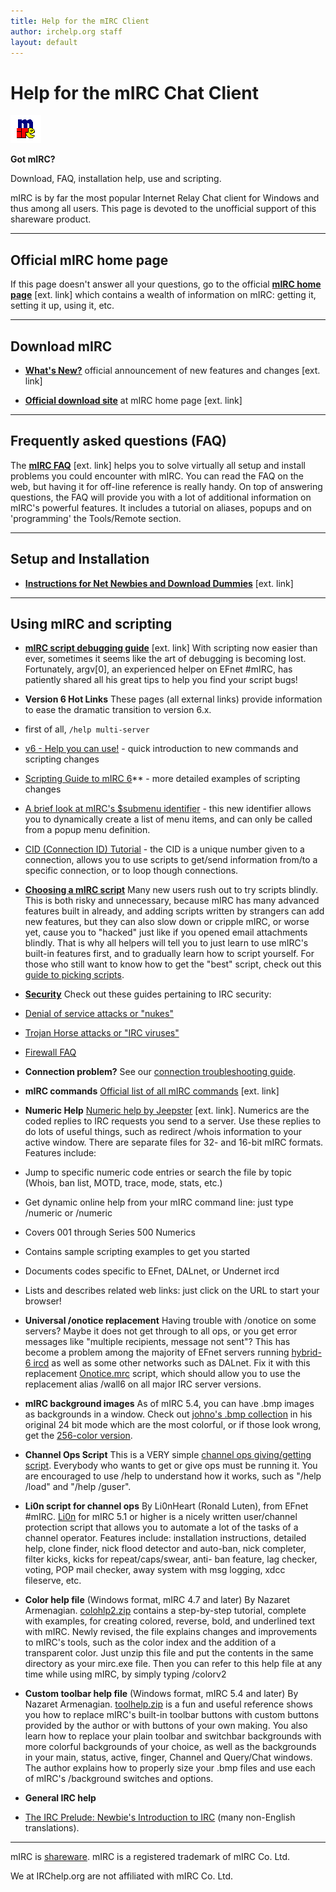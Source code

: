 ```yaml
---
title: Help for the mIRC Client
author: irchelp.org staff
layout: default
---
```


# Help for the mIRC Chat Client

![*](/media/icons/mirc.gif)

**Got mIRC?**

Download, FAQ, installation help, use and scripting.

mIRC is by far the most popular Internet Relay Chat client for Windows and
thus among all users. This page is devoted to the unofficial support of this
shareware product.

* * *

## Official mIRC home page

If this page doesn't answer all your questions, go to the official **[mIRC
home page](http://www.mirc.com/)** [ext. link] which contains a wealth of
information on mIRC: getting it, setting it up, using it, etc.

* * *

## Download mIRC

*  **[What's
New?](http://www.mirc.com/news.html)** official announcement of new features
and changes [ext. link]

*  **[Official download
site](http://www.mirc.com/get.html)** at mIRC home page [ext. link]

* * *

## Frequently asked questions (FAQ)

The **[mIRC FAQ](http://www.mirc.com/faq.html)** [ext. link] helps you to
solve virtually all setup and install problems you could encounter with mIRC.
You can read the FAQ on the web, but having it for off-line reference is
really handy. On top of answering questions, the FAQ will provide you with a
lot of additional information on mIRC's powerful features. It includes a
tutorial on aliases, popups and on 'programming' the Tools/Remote section.

* * *

## Setup and Installation

*  **[Instructions for Net Newbies and Download
Dummies](http://www.mirc.com/install.html)** [ext. link]

* * *

## Using mIRC and scripting

*  **[mIRC script debugging
guide](http://kthx.net/ftb/)** [ext. link]     With scripting now easier than
ever, sometimes it seems like the art of debugging is becoming lost.
Fortunately, argv[0], an experienced helper on EFnet #mIRC, has patiently
shared all his great tips to help you find your script bugs!

*  **Version 6 Hot Links**     These pages (all
external links) provide information to ease the dramatic transition to version
6.x.

  * first of all, `/help multi-server`
  * [v6 - Help you can use!](http://mirc.stealth.net/v6Tips.html) - quick introduction to new commands and scripting changes
  * [Scripting Guide to mIRC 6](http://mirc.stealth.net/multi-FAQ.html)** - more detailed examples of scripting changes
  * [A brief look at mIRC's $submenu identifier](http://www.mishscript.de/help/submenu.htm) - this new identifier allows you to dynamically create a list of menu items, and can only be called from a popup menu definition.
  * [CID (Connection ID) Tutorial](http://mirc.codedreamers.com/Tutorials/CID.htm) - the CID is a unique number given to a connection, allows you to use scripts to get/send information from/to a specific connection, or to loop though connections.

*  **[Choosing a mIRC script](bestscript.htm)**
Many new users rush out to try scripts blindly. This is both risky and
unnecessary, because mIRC has many advanced features built in already, and
adding scripts written by strangers can add new features, but they can also
slow down or cripple mIRC, or worse yet, cause you to "hacked" just like if
you opened email attachments blindly. That is why all helpers will tell you to
just learn to use mIRC's built-in features first, and to gradually learn how
to script yourself. For those who still want to know how to get the "best"
script, check out this [guide to picking scripts](bestscript.htm).

*  **[Security](/irchelp/security/)**     Check
out these guides pertaining to IRC security:

  * [Denial of service attacks or "nukes"](/irchelp/nuke/)
  * [Trojan Horse attacks or "IRC viruses"](/irchelp/security/trojan.html)
  * [Firewall FAQ](../security/fwfaq.html)

*  **Connection problem?**     See our [connection
troubleshooting guide](/irchelp/networks/connectprob.html).

*  **mIRC commands**     [Official list of all
mIRC commands](http://www.mirc.com/cmds.html) [ext. link]

*  **Numeric Help**     [Numeric help by
Jeepster](http://mirc.stealth.net/download/) [ext. link]. Numerics are the
coded replies to IRC requests you send to a server. Use these replies to do
lots of useful things, such as redirect /whois information to your active
window. There are separate files for 32- and 16-bit mIRC formats. Features
include:

  * Jump to specific numeric code entries or search the file by topic (Whois, ban list, MOTD, trace, mode, stats, etc.)
  * Get dynamic online help from your mIRC command line: just type /numeric <number> or /numeric <keyword>
  * Covers 001 through Series 500 Numerics
  * Contains sample scripting examples to get you started
  * Documents codes specific to EFnet, DALnet, or Undernet ircd
  * Lists and describes related web links: just click on the URL to start your browser!

*  **Universal /onotice replacement**      Having
trouble with /onotice on some servers? Maybe it does not get through to all
ops, or you get error messages like "multiple recipients, message not sent"?
This has become a problem among the majority of EFnet servers running
[hybrid-6 ircd](/irchelp/ircd/hybrid6.html) as well as some other networks
such as DALnet. Fix it with this replacement [Onotice.mrc](Onotice.mrc)
script, which should allow you to use the replacement alias /wall6 on all
major IRC server versions.

*  **mIRC background images**     As of mIRC 5.4,
you can have .bmp images as backgrounds in a window. Check out [johno's .bmp
collection](bmps.zip) in his original 24 bit mode which are the most colorful,
or if those look wrong, get the [256-color version](bmps256.zip).

*  **Channel Ops Script**     This is a VERY
simple [channel ops giving/getting script](chan_op.mrc). Everybody who wants
to get or give ops must be running it. You are encouraged to use /help to
understand how it works, such as "/help /load" and "/help /guser".

*  **Li0n script for channel ops**      By
Li0nHeart (Ronald Luten), from EFnet #mIRC. [Li0n](Li0n33.zip) for mIRC 5.1 or
higher is a nicely written user/channel protection script that allows you to
automate a lot of the tasks of a channel operator. Features include:
installation instructions, detailed help, clone finder, nick flood detector
and auto-ban, nick completer, filter kicks, kicks for repeat/caps/swear, anti-
ban feature, lag checker, voting, POP mail checker, away system with msg
logging, xdcc fileserve, etc.

*  **Color help file** (Windows format, mIRC 4.7
and later)     By Nazaret Armenagian. [colohlp2.zip](colohlp2.zip) contains a
step-by-step tutorial, complete with examples, for creating colored, reverse,
bold, and underlined text with mIRC. Newly revised, the file explains changes
and improvements to mIRC's tools, such as the color index and the addition of
a transparent color. Just unzip this file and put the contents in the same
directory as your mirc.exe file. Then you can refer to this help file at any
time while using mIRC, by simply typing /colorv2

*  **Custom toolbar help file** (Windows format,
mIRC 5.4 and later)     By Nazaret Armenagian. [toolhelp.zip](toolhelp.zip) is
a fun and useful reference shows you how to replace mIRC's built-in toolbar
buttons with custom buttons provided by the author or with buttons of your own
making. You also learn how to replace your plain toolbar and switchbar
backgrounds with more colorful backgrounds of your choice, as well as the
backgrounds in your main, status, active, finger, Channel and Query/Chat
windows. The author explains how to properly size your .bmp files and use each
of mIRC's /background switches and options.

*  **General IRC help**

* [ The IRC Prelude: Newbie's Introduction to IRC](/irchelp/new2irc.html) (many non-English translations).

* * *

mIRC is [shareware](/irchelp/misc/shareware.html). mIRC is a registered
trademark of mIRC Co. Ltd.

We at IRChelp.org are not affiliated with mIRC Co. Ltd.
